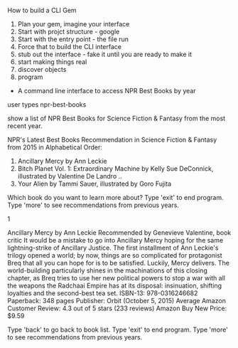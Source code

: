 How to build a CLI Gem

1. Plan your gem, imagine your interface
2. Start with projct structure - google
3. Start with the entry point - the file run
4. Force that to build the CLI interface
5. stub out the interface - fake it until you are ready to make it
6. start making things real
7. discover objects
8. program

- A command line interface to access NPR Best Books by year

user types npr-best-books

show a list of NPR Best Books for Science Fiction & Fantasy from the most recent year.

NPR's Latest Best Books Recommendation in Science Fiction & Fantasy from 2015 in Alphabetical Order:
1. Ancillary Mercy by Ann Leckie
2. Bitch Planet Vol. 1: Extraordinary Machine by Kelly Sue DeConnick, illustrated by Valentine De Landro
..
57. Your Alien by Tammi Sauer, illustrated by Goro Fujita

Which book do you want to learn more about? Type 'exit' to end program. Type 'more' to see recommendations from previous years.

1

Ancillary Mercy by Ann Leckie
Recommended by Genevieve Valentine, book critic
It would be a mistake to go into Ancillary Mercy hoping for the same lightning-strike of Ancillary Justice. The first installment of Ann Leckie's trilogy opened a world; by now, things are so complicated for protagonist Breq that all you can hope for is to be satisfied. Luckily, Mercy delivers. The world-building particularly shines in the machinations of this closing chapter, as Breq tries to use her new political powers to stop a war with all the weapons the Radchaai Empire has at its disposal: insinuation, shifting loyalties and the second-best tea set.
ISBN-13: 978-0316246682
Paperback: 348 pages
Publisher: Orbit (October 5, 2015)
Average Amazon Customer Review: 4.3 out of 5 stars (233 reviews)
Amazon Buy New Price: $9.59

Type 'back' to go back to book list. Type 'exit' to end program. Type 'more' to see recommendations from previous years.
